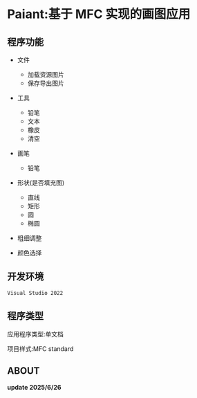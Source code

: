 # Paiant:基于 MFC 实现的画图应用

## 程序功能

- 文件
  - 加载资源图片
  - 保存导出图片

- 工具
  - 铅笔
  - 文本
  - 橡皮
  - 清空
- 画笔
  - 铅笔

- 形状(是否填充图)
  - 直线
  - 矩形
  - 圆
  - 椭圆
- 粗细调整
- 颜色选择

## 开发环境

	Visual Studio 2022

## 程序类型

应用程序类型:单文档

项目样式:MFC standard

## ABOUT

**update 2025/6/26**